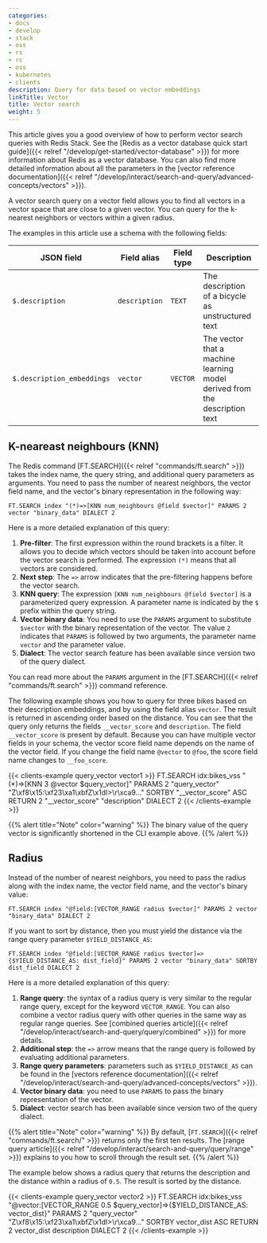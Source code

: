 ```yaml
---
categories:
- docs
- develop
- stack
- oss
- rs
- rc
- oss
- kubernetes
- clients
description: Query for data based on vector embeddings
linkTitle: Vector
title: Vector search
weight: 5
---
```


This article gives you a good overview of how to perform vector search queries with Redis Stack. See the [Redis as a vector database quick start guide]({{< relref "/develop/get-started/vector-database" >}}) for more information about Redis as a vector database. You can also find more detailed information about all the parameters in the [vector reference documentation]({{< relref "/develop/interact/search-and-query/advanced-concepts/vectors" >}}).

A vector search query on a vector field allows you to find all vectors in a vector space that are close to a given vector. You can query for the k-nearest neighbors or vectors within a given radius.

The examples in this article use a schema with the following fields:

| JSON field               | Field alias | Field type  | Description |
| ------------------------ | ----------- | ----------- | ----------- |
| `$.description`            | `description` | `TEXT`        | The description of a bicycle as unstructured text |
| `$.description_embeddings` | `vector`      | `VECTOR`      | The vector that a machine learning model derived from the description text | 

## K-neareast neighbours (KNN)

The Redis command [FT.SEARCH]({{< relref "commands/ft.search" >}}) takes the index name, the query string, and additional query parameters as arguments. You need to pass the number of nearest neighbors, the vector field name, and the vector's binary representation in the following way:

```
FT.SEARCH index "(*)=>[KNN num_neighbours @field $vector]" PARAMS 2 vector "binary_data" DIALECT 2
```

Here is a more detailed explanation of this query:

1. **Pre-filter**: The first expression within the round brackets is a filter. It allows you to decide which vectors should be taken into account before the vector search is performed. The expression `(*)` means that all vectors are considered.
2. **Next step**: The `=>` arrow indicates that the pre-filtering happens before the vector search.
3. **KNN query**: The expression `[KNN num_neighbours @field $vector]` is a parameterized query expression. A parameter name is indicated by the `$` prefix within the query string.
4. **Vector binary data**: You need to use the `PARAMS` argument to substitute `$vector` with the binary representation of the vector. The value `2` indicates that `PARAMS` is followed by two arguments, the parameter name `vector` and the parameter value.
5. **Dialect**: The vector search feature has been available since version two of the query dialect.

You can read more about the `PARAMS` argument in the [FT.SEARCH]({{< relref "commands/ft.search" >}}) command reference.

The following example shows you how to query for three bikes based on their description embeddings, and by using the field alias `vector`. The result is returned in ascending order based on the distance. You can see that the query only returns the fields `__vector_score` and `description`. The field `__vector_score` is present by default. Because you can have multiple vector fields in your schema, the vector score field name depends on the name of the vector field. If you change the field name `@vector` to `@foo`, the score field name changes to `__foo_score`.

{{< clients-example query_vector vector1 >}}
FT.SEARCH idx:bikes_vss "(*)=>[KNN 3 @vector $query_vector]" PARAMS 2 "query_vector" "Z\xf8\x15:\xf23\xa1\xbfZ\x1dI>\r\xca9..." SORTBY "__vector_score" ASC RETURN 2 "__vector_score" "description" DIALECT 2
{{< /clients-example >}}

<!-- Python query>
query = (
    Query('(*)=>[KNN 3 @vector $query_vector]')
     .sort_by('__vector_score')
     .return_fields('__vector_score', 'description')
     .dialect(2)
)
</!-->

{{% alert title="Note" color="warning" %}}
The binary value of the query vector is significantly shortened in the CLI example above.
{{% /alert  %}}


## Radius

Instead of the number of nearest neighbors, you need to pass the radius along with the index name, the vector field name, and the vector's binary value:

```
FT.SEARCH index "@field:[VECTOR_RANGE radius $vector]" PARAMS 2 vector "binary_data" DIALECT 2
```

If you want to sort by distance, then you must yield the distance via the range query parameter `$YIELD_DISTANCE_AS`:

```
FT.SEARCH index "@field:[VECTOR_RANGE radius $vector]=>{$YIELD_DISTANCE_AS: dist_field}" PARAMS 2 vector "binary_data" SORTBY dist_field DIALECT 2
```

Here is a more detailed explanation of this query:

1. **Range query**: the syntax of a radius query is very similar to the regular range query, except for the keyword `VECTOR_RANGE`. You can also combine a vector radius query with other queries in the same way as regular range queries.  See [combined queries article]({{< relref "/develop/interact/search-and-query/query/combined" >}}) for more details.
2. **Additional step**: the `=>` arrow means that the range query is followed by evaluating additional parameters.
3. **Range query parameters**: parameters such as `$YIELD_DISTANCE_AS` can be found in the [vectors reference documentation]({{< relref "/develop/interact/search-and-query/advanced-concepts/vectors" >}}).
4. **Vector binary data**: you need to use `PARAMS` to pass the binary representation of the vector.
5. **Dialect**: vector search has been available since version two of the query dialect.


{{% alert title="Note" color="warning" %}}
By default, [`FT.SEARCH`]({{< relref "commands/ft.search/" >}}) returns only the first ten results. The [range query article]({{< relref "/develop/interact/search-and-query/query/range" >}}) explains to you how to scroll through the result set.
{{% /alert  %}}

The example below shows a radius query that returns the description and the distance within a radius of `0.5`. The result is sorted by the distance.

{{< clients-example query_vector vector2 >}}
FT.SEARCH idx:bikes_vss "@vector:[VECTOR_RANGE 0.5 $query_vector]=>{$YIELD_DISTANCE_AS: vector_dist}" PARAMS 2 "query_vector" "Z\xf8\x15:\xf23\xa1\xbfZ\x1dI>\r\xca9..." SORTBY vector_dist ASC RETURN 2 vector_dist description DIALECT 2
{{< /clients-example >}}

<!-- Python query>
query = (
    Query('@vector:[VECTOR_RANGE 0.5 $query_vector]=>{$YIELD_DISTANCE_AS: vector_dist}')
     .sort_by('vector_dist')
     .return_fields('vector_dist', 'description')
     .dialect(2)
)
</!-->